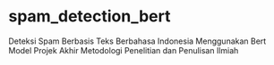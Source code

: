 # spam_detection_bert
Deteksi Spam Berbasis Teks Berbahasa Indonesia Menggunakan Bert Model
Projek Akhir Metodologi Penelitian dan Penulisan Ilmiah
